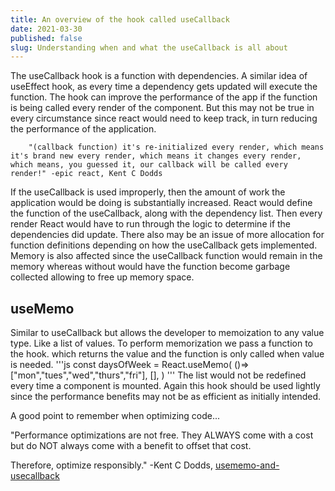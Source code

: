 ```yaml
---
title: An overview of the hook called useCallback
date: 2021-03-30
published: false
slug: Understanding when and what the useCallback is all about
---
```


The useCallback hook is a function with dependencies. A similar idea of useEffect hook, as every time a dependency gets updated will execute the function. The hook can improve the performance of the app if the function is being called every render of the component. But this may not be true in every circumstance since react would need to keep track, in turn reducing the performance of the application.

        "(callback function) it's re-initialized every render, which means it's brand new every render, which means it changes every render, which means, you guessed it, our callback will be called every render!" -epic react, Kent C Dodds

If the useCallback is used improperly, then the amount of work the application would be doing is substantially increased. React would define the function of the useCallback, along with the dependency list. Then every render React would have to run through the logic to determine if the dependencies did update. There also may be an issue of more allocation for function definitions depending on how the useCallback gets implemented. Memory is also affected since the useCallback function would remain in the memory whereas without would have the function become garbage collected allowing to free up memory space.

## useMemo

Similar to useCallback but allows the developer to memoization to any value type. Like a list of values. To perform memorization we pass a function to the hook. which returns the value and the function is only called when value is needed.
'''js
const daysOfWeek = React.useMemo(
()=> ["mon","tues","wed","thurs","fri"],
[],
)
'''
The list would not be redefined every time a component is mounted. Again this hook should be used lightly since the performance benefits may not be as efficient as initially intended.

A good point to remember when optimizing code...

"Performance optimizations are not free. They ALWAYS come with a cost but do NOT always come with a benefit to offset that cost.

Therefore, optimize responsibly." -Kent C Dodds, [usememo-and-usecallback](https://kentcdodds.com/blog/usememo-and-usecallback)

